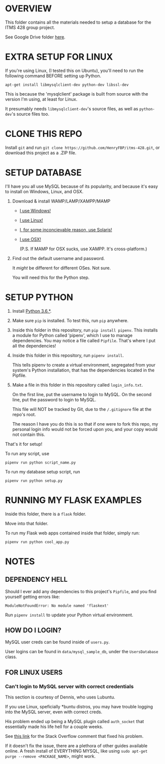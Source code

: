 # OVERVIEW

This folder contains all the materials needed to setup a database for the ITMS 428 group project.

See Google Drive folder [here](https://drive.google.com/open?id=1QxmZx0Z8Zj2jHo1opDDUPcvPuexvju1t).

# EXTRA SETUP FOR LINUX

If you're using Linux, (I tested this on Ubuntu), you'll need to run the following command BEFORE setting up Python.

`apt-get install libmysqlclient-dev python-dev libssl-dev`

This is because the 'mysqlclient' package is built from source with the version I'm using, at least for Linux.

It presumably needs `libmysqlclient-dev`'s source files, as well as `python-dev`'s source files too.

# CLONE THIS REPO

Install `git` and run `git clone https://github.com/HenryFBP/itms-428.git`, or download this project as a .ZIP file.

# SETUP DATABASE

I'll have you all use MySQL because of its popularity, and because it's easy to install on Windows, Linux, and OSX.

1. Download & install WAMP/LAMP/XAMPP/MAMP
    - [I use Windows!](http://www.wampserver.com/en/)
    - [I use Linux!](https://www.linode.com/docs/web-servers/lamp/install-lamp-stack-on-ubuntu-16-04/)
    - [I, for some inconcievable reason, use Solaris!](https://www.apachefriends.org/index.html)
    - [I use OSX!](https://www.mamp.info/en/)

      (P.S. If MAMP for OSX sucks, use XAMPP. It's cross-platform.)

 2. Find out the default username and password.

    It _might_ be different for different OSes. Not sure.

    You will need this for the Python step.

# SETUP PYTHON

1. Install [Python 3.6.*](https://www.python.org/downloads/).

2. Make sure `pip` is installed. To test this, run `pip` anywhere.

3. Inside this folder in this repository, run `pip install pipenv`.
   This installs a module for Python called 'pipenv', which I use to manage dependencies.
   You may notice a file called `Pipfile`. That's where I put all the dependencies!
   
4. Inside this folder in this repository, run `pipenv install`.
   
   This tells pipenv to create a virtual environment, segregated from your system's Python
   installation, that has the dependencies located in the Pipfile.

5. Make a file in this folder in this repository called `login_info.txt`.

   On the first line, put the username to login to MySQL.
   On the second line, put the password to login to MySQL.
   
   This file will NOT be tracked by Git, due to the `/.gitignore` file at the repo's root.
   
   The reason I have you do this is so that if one were to fork this repo, my personal login
   info would not be forced upon you, and your copy would not contain this.
   
That's it for setup!

To run any script, use

    pipenv run python script_name.py


To run my database setup script, run

    pipenv run python setup.py

# RUNNING MY FLASK EXAMPLES

Inside this folder, there is a `flask` folder.

Move into that folder.

To run my Flask web apps contained inside that folder, simply run:

	pipenv run python cool_app.py
  
# NOTES

## DEPENDENCY HELL
Should I ever add any dependencies to this project's `Pipfile`, and you find yourself
getting errors like:

    ModuleNotFoundError: No module named 'flaskext'

Run `pipenv install` to update your Python virtual environment.

## HOW DO I LOGIN?

MySQL user creds can be found inside of `users.py`.

User logins can be found in `data/mysql_sample_db`, under the
`UsersDatabase` class.

## FOR LINUX USERS

### Can't login to MySQL server with correct credentials

This section is courtesy of Dennis, who uses Lubuntu.

If you use Linux, speficially *buntu distros, you may have trouble
logging into the MySQL server, even with correct creds.

His problem ended up being a MySQL plugin called `auth_socket` that
essentially made his life hell for a couple weeks.

See [this link](https://stackoverflow.com/a/43659857/4262535) for the
Stack Overflow comment that fixed his problem.

If it doesn't fix the issue, there are a plethora of other guides
available online. A fresh install of EVERYTHING MYSQL, like using
`sudo apt-get purge --remove <PACKAGE_NAME>`, might work.